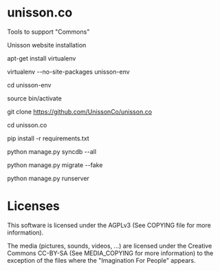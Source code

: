 unisson.co
==========
Tools to support "Commons"

Unisson website installation


apt-get install virtualenv

virtualenv --no-site-packages unisson-env

cd unisson-env

source bin/activate

git clone https://github.com/UnissonCo/unisson.co

cd unisson.co

pip install -r requirements.txt

python manage.py syncdb --all

python manage.py migrate --fake

python manage.py runserver


Licenses
==========

This software is licensed under the AGPLv3 (See COPYING file for more information).

The media (pictures, sounds, videos, ...) are licensed under the Creative Commons CC-BY-SA (See MEDIA_COPYING for more information) to the exception of the files where the "Imagination For People" appears.
